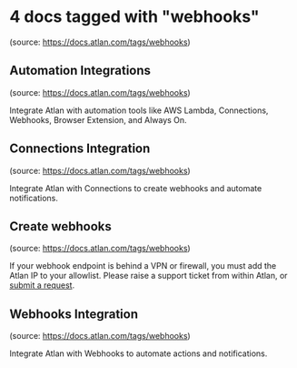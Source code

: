 # 4 docs tagged with "webhooks"
(source: https://docs.atlan.com/tags/webhooks)



## Automation Integrations
(source: https://docs.atlan.com/tags/webhooks)

Integrate Atlan with automation tools like AWS Lambda, Connections, Webhooks, Browser Extension, and Always On.



## Connections Integration
(source: https://docs.atlan.com/tags/webhooks)

Integrate Atlan with Connections to create webhooks and automate notifications.



## Create webhooks
(source: https://docs.atlan.com/tags/webhooks)

If your webhook endpoint is behind a VPN or firewall, you must add the Atlan IP to your allowlist. Please raise a support ticket from within Atlan, or [submit a request](/support/submit-request).



## Webhooks Integration
(source: https://docs.atlan.com/tags/webhooks)

Integrate Atlan with Webhooks to automate actions and notifications.
